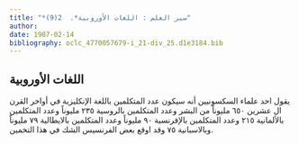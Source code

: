 ```yaml
---
title: "*سير العلم : اللغات الأوروبية*.  2(9)"
author: 
date: 1907-02-14
bibliography: oclc_4770057679-i_21-div_25.d1e3184.bib
---
```




##  اللغات الأوروبية 


 يقول  احد  علماء السكسونيين أنه سيكون عدد المتكلمين باللغة الإنكليزية في أواخر القرن ال  عشرين  ٦٥٠  مليوناً من البشر وعدد المتكلمين بالروسية  ٢٣٥  مليوناً وعدد المتكلمين بالألمانية  ٢١٥  وعدد المتكلمين بالإفرنسية  ٩٠  مليوناً وعدد المتكلمين بالايطالية  ٧٩  مليوناً وبالاسبانية  ٧٥  وقد اوقع بعض الفرنسيس الشك في هذا التخمين. 
